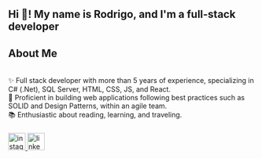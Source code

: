 <h2 align="left">Hi 👋! My name is Rodrigo, and I'm a full-stack developer</h2>

###

<h2 align="left">About Me</h2>
<p align="left">
  <br>
  ✨ Full stack developer with more than 5 years of experience, specializing in C# (.Net), SQL Server, HTML, CSS, JS, and React.
  <br>
  🎯 Proficient in building web applications following best practices such as SOLID and Design Patterns, within an agile team.
  <br>
  📚 Enthusiastic about reading, learning, and traveling.
</p>

###

<div align="left">
  <a href="https://instagram.com/rodrigo.msimoes?utm_source=qr&igshid=NGExMmI2YTkyZg%3D%3D">
    <img src="https://img.shields.io/static/v1?message=Instagram&logo=instagram&label=&color=E4405F&logoColor=white&labelColor=&style=for-the-badge" height="35" alt="instagram logo" />
  </a>
  <a href="https://www.linkedin.com/in/rodrigo-meneghetti-simoes/">
    <img src="https://img.shields.io/static/v1?message=LinkedIn&logo=linkedin&label=&color=0077B5&logoColor=white&labelColor=&style=for-the-badge" height="35" alt="linkedin logo" />
  </a>
</div>

###
